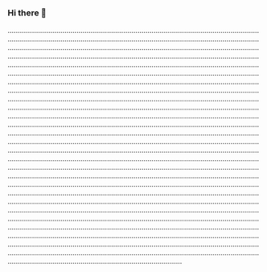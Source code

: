 ### Hi there 👋

..........................................................................................................................................................................................................................................................................................................................................................................................................................................................................................................................................................................................................................................................................................................................................................................................................................................................................................................................................................................................................................................................................................................................................................................................................................................................................................................................................................................................................................................................................................................................................................................................................................................................................................................................................................................................................................................................................................................................................................................................................................................................................................................................................................................................................................................................................................................................................................................................................................................................................................................................................................................................................................................................................................................................................................................................................................................................................................................................................................................................................................................................................................................................................................................................................................................................................................................................................................................................................................................................................................................................................................................